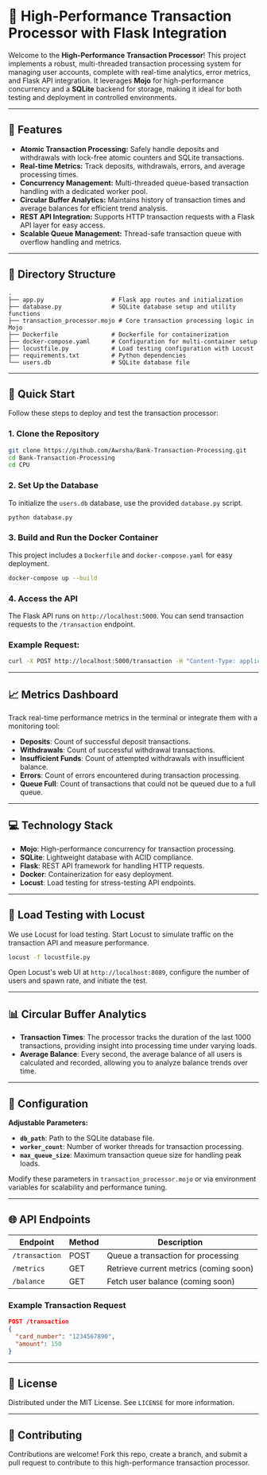# 🏦 High-Performance Transaction Processor with Flask Integration

Welcome to the **High-Performance Transaction Processor**! This project implements a robust, multi-threaded transaction processing system for managing user accounts, complete with real-time analytics, error metrics, and Flask API integration. It leverages **Mojo** for high-performance concurrency and a **SQLite** backend for storage, making it ideal for both testing and deployment in controlled environments.

---

## 🌟 Features

- **Atomic Transaction Processing:** Safely handle deposits and withdrawals with lock-free atomic counters and SQLite transactions.
- **Real-time Metrics:** Track deposits, withdrawals, errors, and average processing times.
- **Concurrency Management:** Multi-threaded queue-based transaction handling with a dedicated worker pool.
- **Circular Buffer Analytics:** Maintains history of transaction times and average balances for efficient trend analysis.
- **REST API Integration:** Supports HTTP transaction requests with a Flask API layer for easy access.
- **Scalable Queue Management:** Thread-safe transaction queue with overflow handling and metrics.

---

## 📂 Directory Structure

```
.
├── app.py                   # Flask app routes and initialization
├── database.py              # SQLite database setup and utility functions
├── transaction_processor.mojo # Core transaction processing logic in Mojo
├── Dockerfile               # Dockerfile for containerization
├── docker-compose.yaml      # Configuration for multi-container setup
├── locustfile.py            # Load testing configuration with Locust
├── requirements.txt         # Python dependencies
└── users.db                 # SQLite database file
```

---

## 🚀 Quick Start

Follow these steps to deploy and test the transaction processor:

### 1. Clone the Repository

```bash
git clone https://github.com/Awrsha/Bank-Transaction-Processing.git
cd Bank-Transaction-Processing
cd CPU
```

### 2. Set Up the Database

To initialize the `users.db` database, use the provided `database.py` script.

```bash
python database.py
```

### 3. Build and Run the Docker Container

This project includes a `Dockerfile` and `docker-compose.yaml` for easy deployment.

```bash
docker-compose up --build
```

### 4. Access the API

The Flask API runs on `http://localhost:5000`. You can send transaction requests to the `/transaction` endpoint.

### Example Request:

```bash
curl -X POST http://localhost:5000/transaction -H "Content-Type: application/json" -d '{"card_number": "1234567890", "amount": 100}'
```

---

## 📈 Metrics Dashboard

Track real-time performance metrics in the terminal or integrate them with a monitoring tool:

- **Deposits**: Count of successful deposit transactions.
- **Withdrawals**: Count of successful withdrawal transactions.
- **Insufficient Funds**: Count of attempted withdrawals with insufficient balance.
- **Errors**: Count of errors encountered during transaction processing.
- **Queue Full**: Count of transactions that could not be queued due to a full queue.

---

## 💻 Technology Stack

- **Mojo**: High-performance concurrency for transaction processing.
- **SQLite**: Lightweight database with ACID compliance.
- **Flask**: REST API framework for handling HTTP requests.
- **Docker**: Containerization for easy deployment.
- **Locust**: Load testing for stress-testing API endpoints.

---

## 🧪 Load Testing with Locust

We use Locust for load testing. Start Locust to simulate traffic on the transaction API and measure performance.

```bash
locust -f locustfile.py
```

Open Locust's web UI at `http://localhost:8089`, configure the number of users and spawn rate, and initiate the test.

---

## 📊 Circular Buffer Analytics

- **Transaction Times**: The processor tracks the duration of the last 1000 transactions, providing insight into processing time under varying loads.
- **Average Balance**: Every second, the average balance of all users is calculated and recorded, allowing you to analyze balance trends over time.

---

## 🔧 Configuration

**Adjustable Parameters:**

- **`db_path`**: Path to the SQLite database file.
- **`worker_count`**: Number of worker threads for transaction processing.
- **`max_queue_size`**: Maximum transaction queue size for handling peak loads.

Modify these parameters in `transaction_processor.mojo` or via environment variables for scalability and performance tuning.

---

## 🌐 API Endpoints

| Endpoint         | Method | Description                                      |
|------------------|--------|--------------------------------------------------|
| `/transaction`   | POST   | Queue a transaction for processing               |
| `/metrics`       | GET    | Retrieve current metrics (coming soon)           |
| `/balance`       | GET    | Fetch user balance (coming soon)                 |

### Example Transaction Request

```json
POST /transaction
{
  "card_number": "1234567890",
  "amount": 150
}
```

---

## 📜 License

Distributed under the MIT License. See `LICENSE` for more information.

---

## 🤝 Contributing

Contributions are welcome! Fork this repo, create a branch, and submit a pull request to contribute to this high-performance transaction processor.
